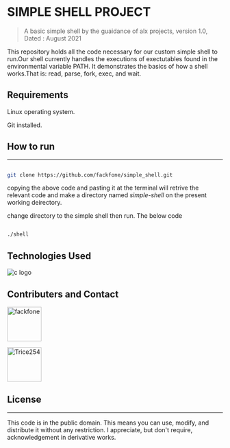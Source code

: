 # SIMPLE SHELL PROJECT

> A basic simple shell by the guaidance of alx projects, version 1.0, Dated : August 2021

This repository holds all the code necessary for our custom simple shell to run.Our shell currently handles the executions of exectutables found in the environmental variable PATH.  It demonstrates the basics of how a shell works.That is: read, parse, fork, exec, and wait.

## Requirements

Linux operating system.

Git installed.

## How to run

---

```bash

git clone https://github.com/fackfone/simple_shell.git

```

copying the above code and pasting it at the terminal will retrive the relevant code and make a directory named *simple-shell* on the present working deirectory.

change directory to the simple shell then run. The below code  

```bash

./shell

```

## Technologies Used

![c logo](https://img.icons8.com/color/452/c-programming.png)

## Contributers and Contact

[//]: contributor-faces

<a href="https://github.com/fackfone"><img src="https://avatars.githubusercontent.com/u/63653551?v=4" title="fackfone" width="80" height="80"></a>

<a href="https://github.com/Trice254"><img src="https://avatars.githubusercontent.com/u/20161445?v=4" title="Trice254" width="80" height="80"></a>

[//]: contributor-faces

## License

---

This code is in the public domain.
This means you can use, modify, and distribute it without any restriction.  I
appreciate, but don't require, acknowledgement in derivative works.
